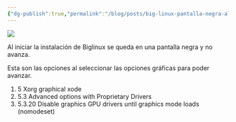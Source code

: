 ```yaml
---
{"dg-publish":true,"permalink":"/blog/posts/big-linux-pantalla-negra-al-instalar-tela-preta/","dgPassFrontmatter":true}
---
```


[
![](../fetched_images\Central-de-controle-no-modo-New-1.jpeg.webp)](https://blogger.googleusercontent.com/img/b/R29vZ2xl/AVvXsEhDPIaO52O8sSUvaSOj5OpoIj57yVS-VallcE0KeTzjOyFHZmphinYcPYJg6v7foLpc0pIjQrvdTgPZYV8GhKSvzxyxETy02sKnVQca06oIV2nF9-OQLKNgkXyuWGm5v2FO-cO8jkP5otX3b-AFpmkWK8mOR1XdSHkzN1Hs4QfiSAG-iOic5Z6h44nEQFs/s560/Central-de-controle-no-modo-New-1.jpeg.webp)

  Al iniciar la instalación de Biglinux se queda en una pantalla negra y no
  avanza.

  Esta son las opciones al seleccionar las opciones gráficas para poder avanzar.
1. 5 Xorg graphical xode
2. 5.3 Advanced options with Proprietary Drivers
3. 
      5.3.20 Disable graphics GPU drivers until graphics mode loads \(nomodeset\)
    

